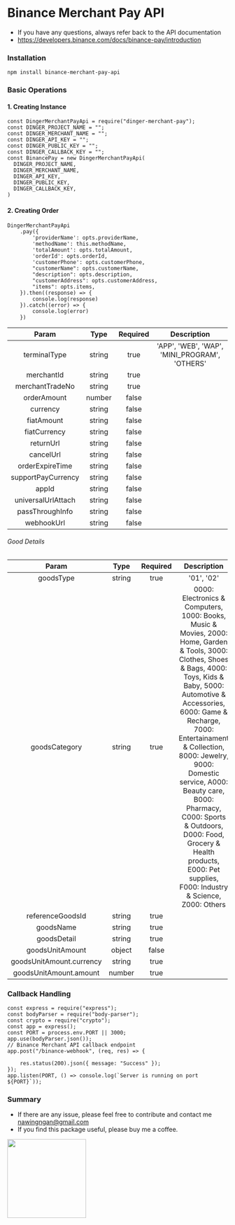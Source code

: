 # Binance Merchant Pay API 

* If you have any questions, always refer back to the API documentation
* https://developers.binance.com/docs/binance-pay/introduction

### Installation
```shell
npm install binance-merchant-pay-api
```

### Basic Operations

#### 1. Creating Instance
```node
const DingerMerchantPayApi = require("dinger-merchant-pay");
const DINGER_PROJECT_NAME = "";
const DINGER_MERCHANT_NAME = "";
const DINGER_API_KEY = "";
const DINGER_PUBLIC_KEY = "";
const DINGER_CALLBACK_KEY = "";
const BinancePay = new DingerMerchantPayApi(
  DINGER_PROJECT_NAME,
  DINGER_MERCHANT_NAME,
  DINGER_API_KEY,
  DINGER_PUBLIC_KEY,
  DINGER_CALLBACK_KEY,
)
```


#### 2. Creating Order
```node
DingerMerchantPayApi
    .pay({
        'providerName': opts.providerName,
        'methodName': this.methodName,
        'totalAmount': opts.totalAmount,
        'orderId': opts.orderId,
        'customerPhone': opts.customerPhone,
        "customerName": opts.customerName,
        "description": opts.description,
        "customerAddress": opts.customerAddress,
        "items": opts.items,
    }).then((response) => {
        console.log(response)
    }).catch((error) => {
        console.log(error)
    })
```
| Param             | Type      | Required      | Description |
| :---:             | :---:     | :---:         | :---: |
| terminalType      | string    | true          | 'APP', 'WEB', 'WAP', 'MINI_PROGRAM', 'OTHERS'  |
| merchantId        | string    | true          |   |
| merchantTradeNo   | string    | true          |   |
| orderAmount       | number    | false          |   |
| currency          | string    | false          |   |
| fiatAmount        | string    | false          |   |
| fiatCurrency      | string    | false          |   |
| returnUrl         | string    | false          |   |
| cancelUrl         | string    | false          |   |
| orderExpireTime   | string    | false          |   |
| supportPayCurrency    | string    | false          |   |
| appId                 | string    | false          |   |
| universalUrlAttach    | string    | false          |   |
| passThroughInfo       | string    | false          |   |
| webhookUrl            | string    | false          |   |=


###### Good Details
| Param                     | Type      | Required      | Description |
| :---:                     | :---:     | :---:         | :---: |
| goodsType                 | string    | true          | '01', '02'  |
| goodsCategory             | string    | true          | 0000: Electronics & Computers, 1000: Books, Music & Movies, 2000: Home, Garden & Tools, 3000: Clothes, Shoes & Bags, 4000: Toys, Kids & Baby, 5000: Automotive & Accessories, 6000: Game & Recharge, 7000: Entertainament & Collection, 8000: Jewelry, 9000: Domestic service, A000: Beauty care, B000: Pharmacy, C000: Sports & Outdoors, D000: Food, Grocery & Health products, E000: Pet supplies, F000: Industry & Science, Z000: Others |
| referenceGoodsId          | string    | true          |  |
| goodsName                 | string    | true          |  |
| goodsDetail               | string    | true          |  |
| goodsUnitAmount           | object    | false         |  |
| goodsUnitAmount.currency  | string    | true          |  |
| goodsUnitAmount.amount    | number    | true          |  |




### Callback Handling
```node
const express = require("express");
const bodyParser = require("body-parser");
const crypto = require("crypto");
const app = express();
const PORT = process.env.PORT || 3000;
app.use(bodyParser.json()); 
// Binance Merchant API callback endpoint
app.post("/binance-webhook", (req, res) => {

    res.status(200).json({ message: "Success" });
});
app.listen(PORT, () => console.log(`Server is running on port ${PORT}`));
```


### Summary
* If there are any issue, please feel free to contribute and contact me nawingngan@gmail.com
* If you find this package useful, please buy me a coffee. 

<img src="https://i.imgur.com/xx04ANu.png" width="180">